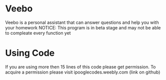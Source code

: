 # Veebo
Veebo is a personal assistant that can answer questions and help you with your homework
NOTICE: This program is in beta stage and may not be able to compleate every function yet
# Using Code
If you are using more then 15 lines of this code please get permission. 
To acquire a permission please visit ipooglecodes.weebly.com (link on github)
